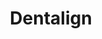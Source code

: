 ---
title: "Dentalign"
description: "Dentist Website Concept"
pubDate: "Jan 08 2023"
thumb: "/projects/Dentalign/Dentalign-1.png"
images: [
    "/projects/Dentalign/Dentalign-1.png",
    "/projects/Dentalign/Dentalign-2.png",
    "/projects/Dentalign/Dentalign-3.png"
]
stack: [
    "figma",
]
type: concept
---